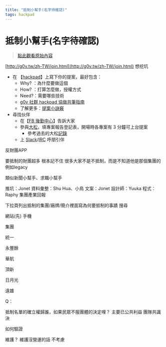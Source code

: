 ```yaml
---
title: "抵制小幫手(名字待確認)"
tags: hackpad
---
```


# 抵制小幫手(名字待確認)

> [點此觀看原始內容](https://g0v.hackpad.tw/DWI1o7XbyqT)



[http://g0v.tw/zh-TW/join.html](http://g0v.tw/zh-TW/join.html)
想挖坑
- 在 【[hackpad](https://g0v.hackpad.com/)】上寫下你的提案，最好包含：
    - Why? ：為什麼要做這個
    - How? ：打算怎麼做，授權方式
    - Need?：需要哪些技術
    - [g0v 社群 hackpad 協做共筆指南](https://g0v.hackpad.com/g0v-hackpad--nHk4V2TNU67)
    - 了解更多：[提案小訣竅](http://ipa.logdown.com/posts/143277-g0v-proposal-tips)
- 尋找伙伴
    - 在【[FB 後勤中心](https://www.facebook.com/groups/g0v.general/)】告訴大家
    - 參與[大松](http://g0v-tw.kktix.cc/)，填專案報告登記表，開場時各專案有 3 分鐘可上台提案
        - 參考過去的大松[記錄](http://beta.hackfoldr.org/g0v-hackath12n/g0v--JWIizPuN3mz)
    - 上 [Slack](http://join.g0v.today/)/[IRC](http://hack.g0v.tw/irc) 呼朋引伴


反財團APP

要抵制的財團超多
根本記不住
很多大家不是不抵制，而是不知道他是那個集團的
例如legacy



類似新聞小幫手、求職小幫手

推坑：Jonet
資料彙整：Shu Hua、小鳥
文案：Jonet
設計師：Yuuka
程式：Raphy
集團產業回報


下拉頁列出抵制的集團/廠牌/簡介裡面寫為何要抵制的事蹟
搜尋


網站(先)
手機


集團

統一

永豐餘

華航

頂新

日月光

遠雄


Q：

抵制名單的確立權歸誰，如果民眾不服團體的決定哩？
主要已公共利益 團隊共識決

如何驗證


維護？
維護沒營運的話 不考慮

